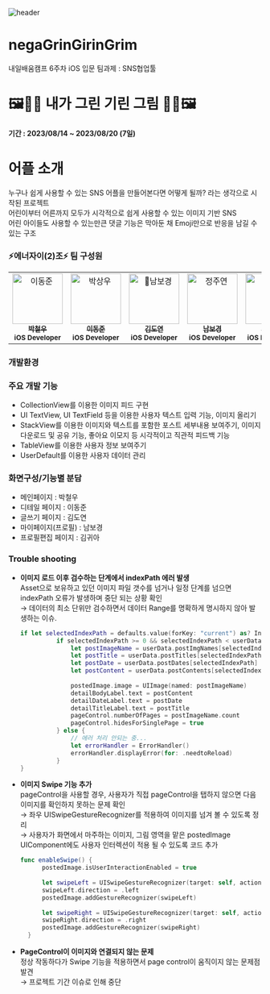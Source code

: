 ![header](https://capsule-render.vercel.app/api?type=waving&color=ff6d1c&height=300&section=header&text=🎨내가그린기린그림%20&fontSize=90&fontColor=ffffff)

# negaGrinGirinGrim
내일배움캠프 6주차 iOS 입문 팀과제 : SNS협업툴

# 🖼️🦒🎨 내가 그린 기린 그림 🎨🦒🖼️
#### 기간 : 2023/08/14 ~ 2023/08/20 (7일)

# 어플 소개
누구나 쉽게 사용할 수 있는 SNS 어플을 만들어본다면 어떻게 될까? 라는 생각으로 시작된 프로젝트<br/>
어린이부터 어른까지 모두가 시각적으로 쉽게 사용할 수 있는 이미지 기반 SNS<br/>
어린 아이들도 사용할 수 있는만큰 댓글 기능은 막아둔 채 Emoji만으로 반응을 남길 수 있는 구조

### ⚡️에너자이(2)조⚡️ 팀 구성원
<table>
  <tbody>
    <tr>
     <td align="center" valign="top" width="14.28%">
       <a href="https://github.com/chumubird">
       <img src="https://avatars.githubusercontent.com/u/138557882?v=4" width="100px;" alt="이동준"/>
       <br />
         <sub>
           <b>박철우</b>
         </sub>
       </a>
       <br />
       <sub>
           <b>iOS Developer</b>
       </sub>
       <br />
     </td>
    <td align="center" valign="top" width="14.28%">
       <a href="https://github.com/Madman-dev">
       <img src="https://avatars.githubusercontent.com/u/119504454?v=4" width="100px;" alt="박상우"/>
       <br />
         <sub>
           <b>이동준</b>
         </sub>
       </a>
       <br />
       <sub>
           <b>iOS Developer</b>
       </sub>
       <br />
     </td>
      <td align="center" valign="top" width="14.28%">
       <a href="https://github.com/doyeonyyy">
       <img src="https://avatars.githubusercontent.com/u/62759476?v=4" width="100px;" alt="남보경"/>
       <br />
         <sub>
           <b>김도연</b>
         </sub>
       </a>
       <br />
       <sub>
           <b>iOS Developer</b>
       </sub>
       <br />
     </td>
      <td align="center" valign="top" width="14.28%">
       <a href="https://github.com/BoKyeongee">
       <img src="https://avatars.githubusercontent.com/u/124825477?v=4" width="100px;" alt="정주연"/>
       <br />
         <sub>
           <b>남보경</b>
         </sub>
       </a>
       <br />
       <sub>
           <b>iOS Developer</b>
       </sub>
       <br />
     </td>
      <td align="center" valign="top" width="14.28%">
       <a href="https://github.com/kiakim01">
       <img src="https://avatars.githubusercontent.com/u/100465645?v=4" width="100px;" alt="최영군"/>
       <br />
         <sub>
           <b>김귀아</b>
         </sub>
       </a>
       <br />
       <sub>
           <b>iOS Developer</b>
       </sub>
       <br />
     </td>
  </tbody>
</table>


### 개발환경
### 주요 개발 기능
- CollectionView를 이용한 이미지 피드 구현
- UI TextView, UI TextField 등을 이용한 사용자 텍스트 입력 기능, 이미지 올리기
- StackView를 이용한 이미지와 텍스트를 포함한 포스트 세부내용 보여주기, 이미지 다운로드 및 공유 기능, 좋아요 이모지 등 시각적이고 직관적 피드백 기능
- TableView를 이용한 사용자 정보 보여주기
- UserDefault를 이용한 사용자 데이터 관리

### 화면구성/기능별 분담
- 메인페이지 : 박철우
- 디테일 페이지 : 이동준
- 글쓰기 페이지 : 김도연
- 마이페이지(프로필) : 남보경
- 프로필편집 페이지 : 김귀아

### Trouble shooting
- **이미지 로드 이후 검수하는 단계에서 indexPath 에러 발생**<br/>
  Asset으로 보유하고 있던 이미지 파일 갯수를 넘거나 일정 단계를 넘으면 indexPath 오류가 발생하며 중단 되는 상황 확인<br/>
  → 데이터의 최소 단위만 검수하면서 데이터 Range를 명확하게 명시하지 않아 발생하는 이슈.
  ```swift
  if let selectedIndexPath = defaults.value(forKey: "current") as? Int {
            if selectedIndexPath >= 0 && selectedIndexPath < userData.postImgNames.count {
                let postImageName = userData.postImgNames[selectedIndexPath]
                let postTitle = userData.postTitles[selectedIndexPath]
                let postDate = userData.postDates[selectedIndexPath]
                let postContent = userData.postContents[selectedIndexPath]
                
                postedImage.image = UIImage(named: postImageName)
                detailBodyLabel.text = postContent
                detailDateLabel.text = postDate
                detailTitleLabel.text = postTitle
                pageControl.numberOfPages = postImageName.count
                pageControl.hidesForSinglePage = true
            } else {
                // 에러 처리 안되는 중...
                let errorHandler = ErrorHandler()
                errorHandler.displayError(for: .needtoReload)
            }
  }
  ```
- **이미지 Swipe 기능 추가**<br/>
  pageControl을 사용할 경우, 사용자가 직접 pageControl을 탭하지 않으면 다음 이미지를 확인하지 못하는 문제 확인<br/>
  → 좌우 UISwipeGestureRecognizer를 적용하여 이미지를 넘겨 볼 수 있도록 정리<br/>
  → 사용자가 화면에서 마주하는 이미지, 그림 영역을 맡은 postedImage UIComponent에도 사용자 인터렉션이 적용 될 수 있도록 코드 추가
  ```swift
  func enableSwipe() {
        postedImage.isUserInteractionEnabled = true
        
        let swipeLeft = UISwipeGestureRecognizer(target: self, action: #selector(respondToSwipe))
        swipeLeft.direction = .left
        postedImage.addGestureRecognizer(swipeLeft)
        
        let swipeRight = UISwipeGestureRecognizer(target: self, action: #selector(respondToSwipe))
        swipeRight.direction = .right
        postedImage.addGestureRecognizer(swipeRight)
    }
  ```
  
- **PageControl이 이미지와 연결되지 않는 문제**<br/>
  정상 작동하다가 Swipe 기능을 적용하면서 page control이 움직이지 않는 문제점 발견<br/>
  → 프로젝트 기간 이슈로 인해 중단
